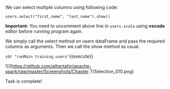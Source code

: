 We can select multiple columns using following code:

```
users.select("first_name", "last_name").show()
```

**Important:** You need to uncomment above line in `users.scala` using **vscode** editor before running program again.

We simply call the select method on users dataFrame and pass the required columns as arguments. Then we call the show method as usual.

`sbt "runMain training.users"`{{execute}} 

![](https://github.com/athertahir/apache-spark/raw/master/Screenshots/Chapter 7/Selection_010.png)

Task is complete!

